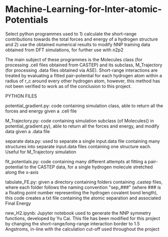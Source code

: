 # Machine-Learning-for-Inter-atomic-Potentials
Select python programmes used to 1) calculate the short-range contributions towards the total forces and energy of a hydrogen structure and 2) use the obtained numerical results to modify NNP training data obtained from DFT simulations, for further use with n2p2

The main subject of these programmes is the Molecules class (for processing .cell files obtained from CASTEP) and its subclass, M_Trajectory (for processing .data files obtained via ASE). Short-range interactions are treated by evaluating a fitted pair-potential for each hydrogen atom within a radius of r_c around every other hydrogen atom, however, this method has not been verified to work as of the conclusion to this project.

PYTHON FILES

  potential_gradient.py: code containing simulation class, able to return all the forces and energy given a .cell file

  M_Trajectory.py: code containing simulation subclass (of Molecules() in potential_gradient.py), able to return all the forces and energy, and modify data given a .data file

  separate data.py: used to separate a single input.data file containing many structures into separate input.data files containing one structure each. Useful for M_Trajectory simulation

  fit_potentials.py: code containing many different attempts at fitting a pair-potential to the CASTEP data, for a single hydrogen molecule stretched along the x-axis

  tabulate_FE.py: given a directory containing folders containing .castep files, where each folder follows the naming convention "sep_###" (where ### is a floating point number representing the hydrogen covalent bond length), this code creates a txt file containing the atomic separation and associated Final Energy

  new_H2.ipynb: Jupyter notebook used to generate the NNP symmetry functions, developed by Yu Cai. This file has been modified for this project by changing the short-range/long-range interaction border to 1.5 Angstroms, in-line with the calculation cut-off used throughout the project
